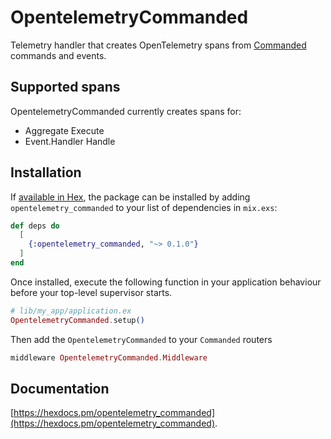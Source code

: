 # OpentelemetryCommanded

Telemetry handler that creates OpenTelemetry spans from [Commanded](https://github.com/commanded/commanded) commands and events.

## Supported spans

OpentelemetryCommanded currently creates spans for:

* Aggregate Execute
* Event.Handler Handle

## Installation

If [available in Hex](https://hex.pm/docs/publish), the package can be installed
by adding `opentelemetry_commanded` to your list of dependencies in `mix.exs`:

```elixir
def deps do
  [
    {:opentelemetry_commanded, "~> 0.1.0"}
  ]
end
```

Once installed, execute the following function in your application behaviour before your top-level supervisor starts.

``` elixir
# lib/my_app/application.ex
OpentelemetryCommanded.setup()
```

Then add the `OpentelemetryCommanded` to your `Commanded` routers

``` elixir
middleware OpentelemetryCommanded.Middleware
```

## Documentation
[https://hexdocs.pm/opentelemetry_commanded](https://hexdocs.pm/opentelemetry_commanded).
